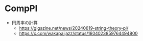 # CompPI

- 円周率の計算
  - https://gigazine.net/news/20240619-string-theory-pi/
  - https://x.com/wakapaijazz/status/1804023859764494800